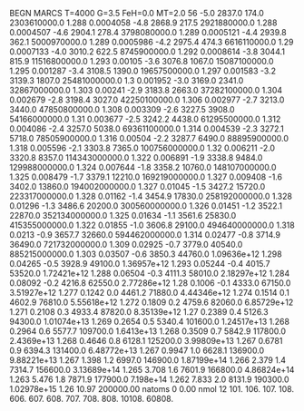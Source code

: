 BEGN
MARCS T=4000 G=3.5 FeH=0.0 MT=2.0
                  56
-5.0 2837.0 174.0 2303610000.0 1.288 0.0004058 
-4.8 2868.9 217.5 2921880000.0 1.288 0.0004507 
-4.6 2904.1 278.4 3798080000.0 1.289 0.0005121 
-4.4 2939.8 362.1 5000970000.0 1.289 0.0005986 
-4.2 2975.4 474.3 6616110000.0 1.29 0.0007133 
-4.0 3010.2 622.5 8745900000.0 1.292 0.0008614 
-3.8 3044.1 815.9 11516800000.0 1.293 0.00105 
-3.6 3076.8 1067.0 15087100000.0 1.295 0.001287 
-3.4 3108.5 1390.0 19657500000.0 1.297 0.001583 
-3.2 3139.3 1807.0 25481000000.0 1.3 0.001952 
-3.0 3169.0 2341.0 32867000000.0 1.303 0.00241 
-2.9 3183.8 2663.0 37282100000.0 1.304 0.002679 
-2.8 3198.4 3027.0 42250100000.0 1.306 0.002977 
-2.7 3213.0 3440.0 47850800000.0 1.308 0.003309 
-2.6 3227.5 3908.0 54166000000.0 1.31 0.003677 
-2.5 3242.2 4438.0 61295500000.0 1.312 0.004086 
-2.4 3257.0 5038.0 69361100000.0 1.314 0.004539 
-2.3 3272.1 5718.0 78505900000.0 1.316 0.00504 
-2.2 3287.7 6490.0 88895900000.0 1.318 0.005596 
-2.1 3303.8 7365.0 100756000000.0 1.32 0.006211 
-2.0 3320.8 8357.0 114343000000.0 1.322 0.006891 
-1.9 3338.8 9484.0 129988000000.0 1.324 0.007644 
-1.8 3358.2 10760.0 148107000000.0 1.325 0.008479 
-1.7 3379.1 12210.0 169219000000.0 1.327 0.009408 
-1.6 3402.0 13860.0 194002000000.0 1.327 0.01045 
-1.5 3427.2 15720.0 223317000000.0 1.328 0.01162 
-1.4 3454.9 17830.0 258192000000.0 1.328 0.01296 
-1.3 3486.6 20200.0 300560000000.0 1.326 0.01451 
-1.2 3522.1 22870.0 352134000000.0 1.325 0.01634 
-1.1 3561.6 25830.0 415355000000.0 1.322 0.01855 
-1.0 3606.8 29100.0 494640000000.0 1.318 0.0213 
-0.9 3657.7 32660.0 594462000000.0 1.314 0.02477 
-0.8 3714.9 36490.0 721732000000.0 1.309 0.02925 
-0.7 3779.0 40540.0 885215000000.0 1.303 0.03507 
-0.6 3850.3 44760.0 1.09636e+12 1.298 0.04265 
-0.5 3928.9 49100.0 1.36957e+12 1.293 0.05244 
-0.4 4015.7 53520.0 1.72421e+12 1.288 0.06504 
-0.3 4111.3 58010.0 2.18297e+12 1.284 0.08092 
-0.2 4216.8 62550.0 2.77286e+12 1.28 0.1006 
-0.1 4333.0 67150.0 3.51927e+12 1.277 0.1242 
0.0 4461.2 71880.0 4.44346e+12 1.274 0.1514 
0.1 4602.9 76810.0 5.55618e+12 1.272 0.1809 
0.2 4759.6 82060.0 6.85729e+12 1.271 0.2108 
0.3 4933.4 87820.0 8.35139e+12 1.27 0.2389 
0.4 5126.3 94300.0 1.01074e+13 1.269 0.2654 
0.5 5340.4 101600.0 1.24517e+13 1.268 0.2964 
0.6 5577.7 109700.0 1.6413e+13 1.268 0.3509 
0.7 5842.9 117800.0 2.4369e+13 1.268 0.4646 
0.8 6128.1 125200.0 3.99809e+13 1.267 0.6781 
0.9 6394.3 131400.0 6.48772e+13 1.267 0.9947 
1.0 6628.1 136900.0 9.88221e+13 1.267 1.398 
1.2 6997.0 146900.0 1.87199e+14 1.266 2.379 
1.4 7314.7 156600.0 3.13689e+14 1.265 3.708 
1.6 7601.9 166800.0 4.86824e+14 1.263 5.476 
1.8 7871.9 177900.0 7.198e+14 1.262 7.833 
2.0 8131.9 190300.0 1.02978e+15 1.26 10.97 
200000.00
natoms              0      0.00
nmol          12
          101.         106.       107.      108.         606.        607.        608.
          707.         708.       808.    10108.       60808.

